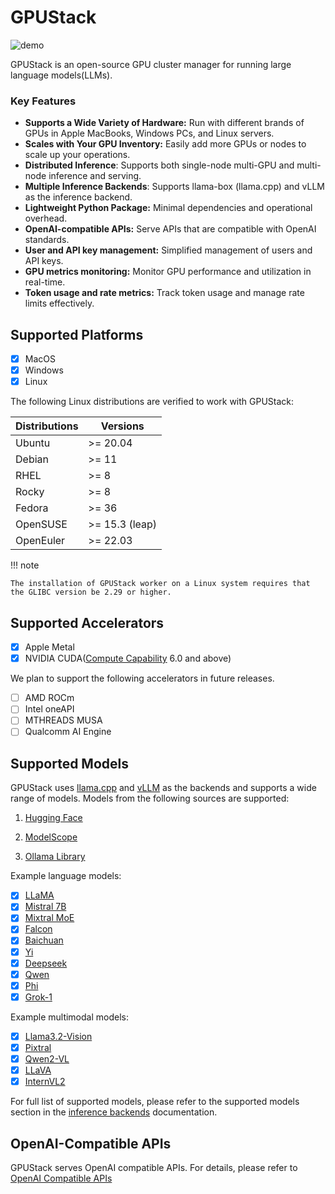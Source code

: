 # GPUStack

![demo](assets/gpustack-demo.gif)

GPUStack is an open-source GPU cluster manager for running large language models(LLMs).

### Key Features

- **Supports a Wide Variety of Hardware:** Run with different brands of GPUs in Apple MacBooks, Windows PCs, and Linux servers.
- **Scales with Your GPU Inventory:** Easily add more GPUs or nodes to scale up your operations.
- **Distributed Inference**: Supports both single-node multi-GPU and multi-node inference and serving.
- **Multiple Inference Backends**: Supports llama-box (llama.cpp) and vLLM as the inference backend.
- **Lightweight Python Package:** Minimal dependencies and operational overhead.
- **OpenAI-compatible APIs:** Serve APIs that are compatible with OpenAI standards.
- **User and API key management:** Simplified management of users and API keys.
- **GPU metrics monitoring:** Monitor GPU performance and utilization in real-time.
- **Token usage and rate metrics:** Track token usage and manage rate limits effectively.

## Supported Platforms

- [x] MacOS
- [x] Windows
- [x] Linux

The following Linux distributions are verified to work with GPUStack:

| Distributions | Versions        |
| ------------- | --------------- |
| Ubuntu        | \>= 20.04       |
| Debian        | \>= 11          |
| RHEL          | \>= 8           |
| Rocky         | \>= 8           |
| Fedora        | \>= 36          |
| OpenSUSE      | \>= 15.3 (leap) |
| OpenEuler     | \>= 22.03       |

!!! note

    The installation of GPUStack worker on a Linux system requires that the GLIBC version be 2.29 or higher.

## Supported Accelerators

- [x] Apple Metal
- [x] NVIDIA CUDA([Compute Capability](https://developer.nvidia.com/cuda-gpus) 6.0 and above)

We plan to support the following accelerators in future releases.

- [ ] AMD ROCm
- [ ] Intel oneAPI
- [ ] MTHREADS MUSA
- [ ] Qualcomm AI Engine

## Supported Models

GPUStack uses [llama.cpp](https://github.com/ggerganov/llama.cpp) and [vLLM](https://github.com/vllm-project/vllm) as the backends and supports a wide range of models. Models from the following sources are supported:

1. [Hugging Face](https://huggingface.co/)

2. [ModelScope](https://modelscope.cn/)

3. [Ollama Library](https://ollama.com/library)

Example language models:

- [x] [LLaMA](https://huggingface.co/meta-llama)
- [x] [Mistral 7B](https://huggingface.co/mistralai/Mistral-7B-v0.1)
- [x] [Mixtral MoE](https://huggingface.co/models?search=mistral-ai/Mixtral)
- [x] [Falcon](https://huggingface.co/models?search=tiiuae/falcon)
- [x] [Baichuan](https://huggingface.co/models?search=baichuan-inc/Baichuan)
- [x] [Yi](https://huggingface.co/models?search=01-ai/Yi)
- [x] [Deepseek](https://huggingface.co/models?search=deepseek-ai/deepseek)
- [x] [Qwen](https://huggingface.co/models?search=Qwen/Qwen)
- [x] [Phi](https://huggingface.co/models?search=microsoft/phi)
- [x] [Grok-1](https://huggingface.co/xai-org/grok-1)

Example multimodal models:

- [x] [Llama3.2-Vision](https://huggingface.co/models?pipeline_tag=image-text-to-text&search=llama3.2)
- [x] [Pixtral](https://huggingface.co/models?search=pixtral)
- [x] [Qwen2-VL](https://huggingface.co/models?search=Qwen/Qwen2-VL)
- [x] [LLaVA](https://huggingface.co/models?search=llava)
- [x] [InternVL2](https://huggingface.co/models?search=internvl2)

For full list of supported models, please refer to the supported models section in the [inference backends](./user-guide/inference-backends.md) documentation.

## OpenAI-Compatible APIs

GPUStack serves OpenAI compatible APIs. For details, please refer to [OpenAI Compatible APIs](./user-guide/openai-compatible-apis.md)
